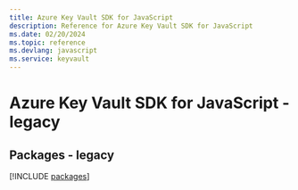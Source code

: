 ```yaml
---
title: Azure Key Vault SDK for JavaScript
description: Reference for Azure Key Vault SDK for JavaScript
ms.date: 02/20/2024
ms.topic: reference
ms.devlang: javascript
ms.service: keyvault
---
```

# Azure Key Vault SDK for JavaScript - legacy
## Packages - legacy
[!INCLUDE [packages](key-vault-index.md)]
